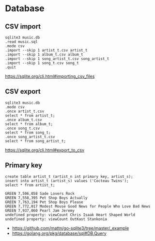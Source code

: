 # Database

## CSV import

~~~
sqlite3 music.db
.read music.sql
.mode csv
.import --skip 1 artist_t.csv artist_t
.import --skip 1 album_t.csv album_t
.import --skip 1 song_artist_t.csv song_artist_t
.import --skip 1 song_t.csv song_t
.quit
~~~

<https://sqlite.org/cli.html#importing_csv_files>

## CSV export

~~~
sqlite3 music.db
.mode csv
.once artist_t.csv
select * from artist_t;
.once album_t.csv
select * from album_t;
.once song_t.csv
select * from song_t;
.once song_artist_t.csv
select * from song_artist_t;
~~~

<https://sqlite.org/cli.html#export_to_csv>

## Primary key

~~~
create table artist_t (artist_n int primary key, artist_s);
insert into artist_t (artist_s) values ('Cocteau Twins');
select * from artist_t;
~~~

~~~
GREEN 7,506,058 Sade Lovers Rock
GREEN 7,558,395 Pet Shop Boys Actually
GREEN 7,763,194 Pet Shop Boys Please
GREEN 7,772,017 Modest Mouse Good News for People Who Love Bad News
GREEN 7,937,060 Pearl Jam Jeremy
undefined property: viewCount Chris Isaak Heart Shaped World
undefined property: viewCount OutKast Stankonia
~~~

- <https://github.com/mattn/go-sqlite3/tree/master/_example>
- <https://golang.org/pkg/database/sql#DB.Query>
